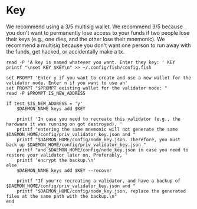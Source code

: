 # Key

We recommend using a 3/5 multisig wallet. We recommend 3/5 because you don't want to permanently lose access to your funds if two people lose their keys (e.g., one dies, and the other lose their mnemonic). We recommend a multisig because you don't want one person to run away with the funds, get hacked, or accidentally make a tx.

```shell
read -P 'A key is named whatever you want. Enter they key: ' KEY
printf "\nset KEY $KEY\n" >> ~/.config/fish/config.fish

set PROMPT 'Enter y if you want to create and use a new wallet for the validator node. Enter n if you want to use an'
set PROMPT "$PROMPT existing wallet for the validator node: "
read -P $PROMPT IS_NEW_ADDRESS

if test $IS_NEW_ADDRESS = 'y'
    $DAEMON_NAME keys add $KEY

    printf 'In case you need to recreate this validator (e.g., the hardware it was running on got destroyed), '
    printf "entering the same mnemonic will not generate the same $DAEMON_HOME/config/priv_validator_key.json and "
    printf "$DAEMON_HOME/config/node_key.json. Therefore, you must back up $DAEMON_HOME/config/priv_validator_key.json "
    printf "and $DAEMON_HOME/config/node_key.json in case you need to restore your validator later on. Preferably, "
    printf 'encrypt the backup.\n'
else
    $DAEMON_NAME keys add $KEY --recover

    printf "If you're recreating a validator, and have a backup of $DAEMON_HOME/config/priv_validator_key.json and "
    printf "$DAEMON_HOME/config/node_key.json, replace the generated files at the same path with the backup.\n"
end
```
